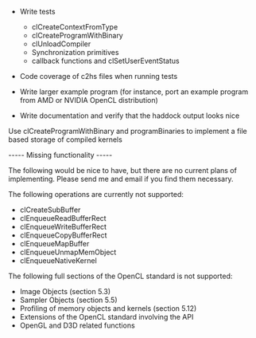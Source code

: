   - Write tests
      * clCreateContextFromType
      * clCreateProgramWithBinary
      * clUnloadCompiler
      * Synchronization primitives
      * callback functions and clSetUserEventStatus

  - Code coverage of c2hs files when running tests

  - Write larger example program (for instance, port an example
    program from AMD or NVIDIA OpenCL distribution)

  - Write documentation and verify that the haddock output looks nice


Use clCreateProgramWithBinary and programBinaries to implement a
 file based storage of compiled kernels

----- Missing functionality -----

The following would be nice to have, but there are no current plans of
implementing. Please send me and email if you find them necessary.

The following operations are currently not supported:
 * clCreateSubBuffer
 * clEnqueueReadBufferRect
 * clEnqueueWriteBufferRect
 * clEnqueueCopyBufferRect
 * clEnqueueMapBuffer
 * clEnqueueUnmapMemObject
 * clEnqueueNativeKernel

The following full sections of the OpenCL standard is not supported:
 * Image Objects (section 5.3)
 * Sampler Objects (section 5.5)
 * Profiling of memory objects and kernels (section 5.12)
 * Extensions of the OpenCL standard involving the API
 * OpenGL and D3D related functions
